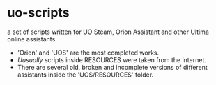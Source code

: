 # uo-scripts
a set of scripts written for UO Steam,  Orion Assistant and other Ultima online assistants


* 'Orion' and 'UOS' are the most completed works.
* *Uusually* scripts inside RESOURCES were taken from the internet.
* There are several old, broken and incomplete versions of different assistants inside the 'UOS/RESOURCES' folder.





